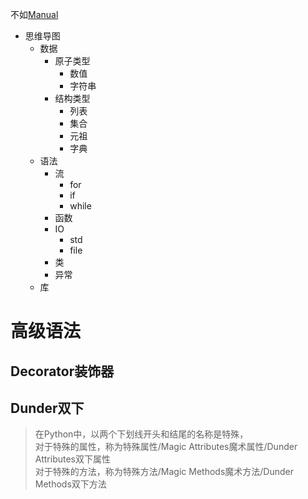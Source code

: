 不如[Manual](https://docs.python.org/3/)

+ 思维导图
	+ 数据
		+ 原子类型
			+ 数值
			+ 字符串
		+ 结构类型
			+ 列表
			+ 集合
			+ 元祖
			+ 字典
	+ 语法
		+ 流
			+ for
			+ if
			+ while
		+ 函数
		+ IO
			+ std
			+ file
		+ 类
		+ 异常
	+ 库



# 高级语法

## Decorator装饰器

## Dunder双下

>在Python中，以两个下划线开头和结尾的名称是特殊，  
对于特殊的属性，称为特殊属性/Magic Attributes魔术属性/Dunder Attributes双下属性  
对于特殊的方法，称为特殊方法/Magic Methods魔术方法/Dunder Methods双下方法  

